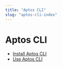 ```yaml
---
title: "Aptos CLI"
slug: "aptos-cli-index"
---
```


# Aptos CLI

- [Install Aptos CLI](install-aptos-cli)
- [Use Aptos CLI](use-aptos-cli)